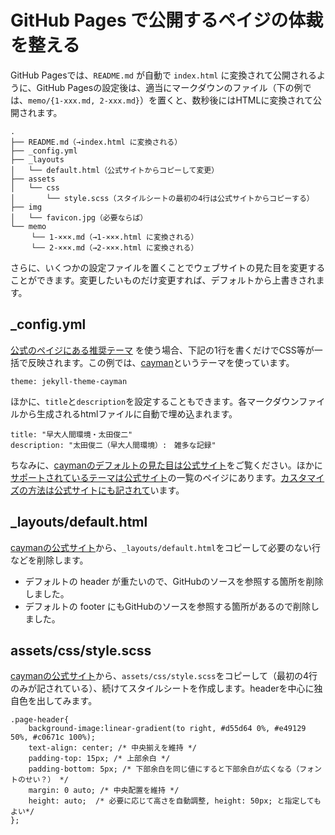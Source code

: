 # GitHub Pages で公開するペイジの体裁を整える

GitHub Pagesでは、`README.md` が自動で `index.html` に変換されて公開されるように、GitHub Pagesの設定後は、適当にマークダウンのファイル（下の例では、`memo/{1-xxx.md, 2-xxx.md}`）を置くと、数秒後にはHTMLに変換されて公開されます。

```
.
├── README.md（→index.html に変換される）
├── _config.yml
├── _layouts
│   └── default.html（公式サイトからコピーして変更）
├── assets
│   └── css
│       └── style.scss（スタイルシートの最初の4行は公式サイトからコピーする）
├── img
│   └── favicon.jpg（必要ならば）
└── memo
　   └── 1-×××.md（→1-×××.html に変換される）
　   └── 2-×××.md（→2-×××.html に変換される）
```

さらに、いくつかの設定ファイルを置くことでウェブサイトの見た目を変更することができます。変更したいものだけ変更すれば、デフォルトから上書きされます。


## _config.yml

[公式のペイジにある推奨テーマ](https://pages.github.com/themes/) を使う場合、下記の1行を書くだけでCSS等が一括で反映されます。この例では、[cayman](https://github.com/pages-themes/cayman)というテーマを使っています。
```
theme: jekyll-theme-cayman
```
ほかに、`title`と`description`を設定することもできます。各マークダウンファイルから生成されるhtmlファイルに自動で埋め込まれます。
```
title: "早大人間環境・太田俊二"
description: "太田俊二（早大人間環境）:　雑多な記録"
```
ちなみに、[caymanのデフォルトの見た目は公式サイト](https://pages-themes.github.io/cayman/)をご覧ください。ほかに[サポートされているテーマは公式サイト](https://pages.github.com/themes/)の一覧のペイジにあります。[カスタマイズの方法は公式サイトにも記されて](https://github.com/pages-themes/cayman?tab=readme-ov-file#customizing)います。


## _layouts/default.html

[caymanの公式サイト](https://github.com/pages-themes/cayman)から、`_layouts/default.html`をコピーして必要のない行などを削除します。
- デフォルトの header が重たいので、GitHubのソースを参照する箇所を削除しました。
- デフォルトの footer にもGitHubのソースを参照する箇所があるので削除しました。


## assets/css/style.scss

[caymanの公式サイト](https://github.com/pages-themes/cayman)から、`assets/css/style.scss`をコピーして（最初の4行のみが記されている）、続けてスタイルシートを作成します。headerを中心に独自色を出してみます。
```
.page-header{
    background-image:linear-gradient(to right, #d55d64 0%, #e49129 50%, #c0671c 100%);
    text-align: center; /* 中央揃えを維持 */
    padding-top: 15px; /* 上部余白 */
    padding-bottom: 5px; /* 下部余白を同じ値にすると下部余白が広くなる（フォントのせい？） */
    margin: 0 auto; /* 中央配置を維持 */
    height: auto;  /* 必要に応じて高さを自動調整, height: 50px; と指定してもよい*/ 
};
```


